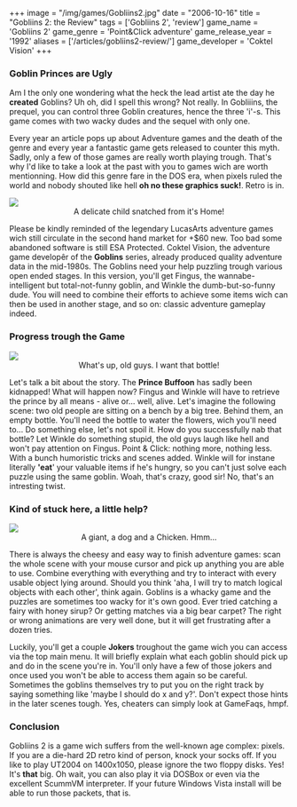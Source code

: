 +++
image = "/img/games/Gobliins2.jpg"
date = "2006-10-16"
title = "Gobliins 2: the Review"
tags = ['Gobliins 2', 'review']
game_name = 'Gobliins 2'
game_genre = 'Point&Click adventure'
game_release_year = '1992'
aliases = ['/articles/gobliins2-review/']
game_developer = 'Coktel Vision'
+++

### Goblin Princes are Ugly

Am I the only one wondering what the heck the lead artist ate the day he **created** Goblins? Uh oh, did I spell this wrong? Not really. In Gobliiins, the prequel, you can control three Goblin creatures, hence the three 'i'-s. This game comes with two wacky dudes and the sequel with only one. 

Every year an article pops up about Adventure games and the death of the genre and every year a fantastic game gets released to counter this myth. Sadly, only a few of those games are really worth playing trough. That's why I'd like to take a look at the past with you to games wich are worth mentionning. How did this genre fare in the DOS era, when pixels ruled the world and nobody shouted like hell **oh no these graphics suck!**. Retro is in.

<img src="/img/games/Gobliins2/screens/1_intro.jpg">
<center>A delicate child snatched from it's Home!</center>

Please be kindly reminded of the legendary LucasArts adventure games wich still circulate in the second hand market for +$60 new. Too bad some abandoned software is still ESA Protected. Coktel Vision, the adventure game developêr of the **Goblins** series, already produced quality adventure data in the mid-1980s. The Goblins need your help puzzling trough various open ended stages. In this version, you'll get Fingus, the wannabe-intelligent but total-not-funny goblin, and Winkle the dumb-but-so-funny dude. You will need to combine their efforts to achieve some items wich can then be used in another stage, and so on: classic adventure gameplay indeed.

### Progress trough the Game

<img src="/img/games/Gobliins2/screens/2_begin.jpg">
<center>What's up, old guys. I want that bottle!</center>

Let's talk a bit about the story. The **Prince Buffoon** has sadly been kidnapped! What will happen now? Fingus and Winkle will have to retrieve the prince by all means - alive or... well, alive. Let's imagine the following scene: two old people are sitting on a bench by a big tree. Behind them, an empty bottle. You'll need the bottle to water the flowers, wich you'll need to... Do something else, let's not spoil it. How do you successfully nab that bottle? Let Winkle do something stupid, the old guys laugh like hell and won't pay attention on Fingus. Point &amp; Click: nothing more, nothing less. With a bunch humoristic tricks and scenes added. Winkle will for instane literally **'eat**' your valuable items if he's hungry, so you can't just solve each puzzle using the same goblin. Woah, that's crazy, good sir! No, that's an intresting twist.

### Kind of stuck here, a little help?

<img src="/img/games/Gobliins2/screens/3_reus.jpg">
<center>A giant, a dog and a Chicken. Hmm...</center>

There is always the cheesy and easy way to finish adventure games: scan the whole scene with your mouse cursor and pick up anything you are able to use. Combine everything with everything and try to interact with every usable object lying around. Should you think 'aha, I will try to match logical objects with each other', think again. Goblins is a whacky game and the puzzles are sometimes too wacky for it's own good. Ever tried catching a fairy with honey sirup? Or getting matches via a big bear carpet? The right or wrong animations are very well done, but it will get frustrating after a dozen tries. 

Luckily, you'll get a couple **Jokers** troughout the game wich you can access via the top main menu. It will briefly explain what each goblin should pick up and do in the scene you're in. You'll only have a few of those jokers and once used you won't be able to access them again so be careful. Sometimes the goblins themselves try to put you on the right track by saying something like 'maybe I should do x and y?'. Don't expect those hints in the later scenes tough. Yes, cheaters can simply look at GameFaqs, hmpf. 

### Conclusion

Gobliins 2 is a game wich suffers from the well-known age complex: pixels. If you are a die-hard 2D retro kind of person, knock your socks off. If you like to play UT2004 on 1400x1050, please ignore the two floppy disks. Yes! It's **that** big. Oh wait, you can also play it via DOSBox or even via the excellent ScummVM interpreter. If your future Windows Vista install will be able to run those packets, that is.

